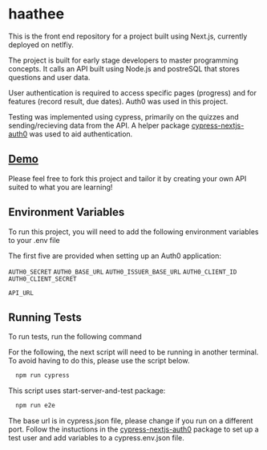# haathee

This is the front end repository for a project built using Next.js, currently deployed on netlfiy.

The project is built for early stage developers to master programming concepts.
It calls an API built using Node.js and postreSQL that stores questions and user data.

User authentication is required to access specific pages (progress) and for features (record result, due dates). Auth0 was used in this project. 

Testing was implemented using cypress, primarily on the quizzes and sending/recieving data from the API. A helper package [cypress-nextjs-auth0](https://github.com/sir-dunxalot/cypress-nextjs-auth0) was used to aid authentication.






## [Demo](https://haathee.netlify.app/)

Please feel free to fork this project and tailor it by creating your own API suited to what you are learning!

## Environment Variables

To run this project, you will need to add the following environment variables to your .env file

The first five are provided when setting up an Auth0 application: 

`AUTH0_SECRET`
`AUTH0_BASE_URL`
`AUTH0_ISSUER_BASE_URL`
`AUTH0_CLIENT_ID`
`AUTH0_CLIENT_SECRET`


`API_URL`

## Running Tests

To run tests, run the following command

For the following, the next script will need to be running in another terminal. 
To avoid having to do this, please use the script below.
```bash
  npm run cypress
```
This script uses start-server-and-test package: 
```bash
  npm run e2e
```
The base url is in cypress.json file, please change if you run on a different port. 
Follow the instuctions in the [cypress-nextjs-auth0](https://github.com/sir-dunxalot/cypress-nextjs-auth0) package to set up a test user and add variables to a cypress.env.json file.